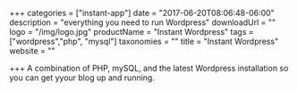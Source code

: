 +++
categories = ["instant-app"]
date = "2017-06-20T08:06:48-06:00"
description = "everything you need to run Wordpress"
downloadUrl = ""
logo = "/img/logo.jpg"
productName = "Instant Wordpress"
tags = ["wordpress","php", "mysql"]
taxonomies = ""
title = "Instant Wordpress"
website = ""

+++
A combination of PHP, mySQL, and the latest Wordpress installation so you can get yyour blog up and running.
